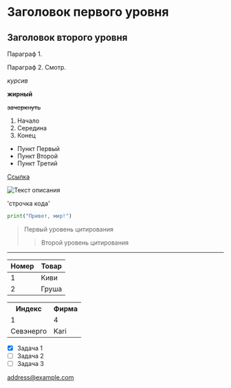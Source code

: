 # Заголовок первого уровня
## Заголовок второго уровня


Параграф 1.

Параграф 2. Смотр.


*курсив*

__жирный__

~~зачеркнуть~~


1. Начало
2. Середина
3. Конец


- Пункт Первый
- Пункт Второй
- Пункт Третий

[Ссылка](https://git-scm.com/downloads)

![Текст описания](https://eurobyte.ru/img/articles/chto-takoe-git/image2.jpg)


'строчка кода'


```python
print("Привет, мир!")
```

> Первый уровень цитирования
>> Второй уровень цитирования


---

| Номер | Товар |
| ----- | ----- |
|   1   | Киви  |
|   2   | Груша |


<table>
    <tr>
        <th>Индекс</th>
        <th>Фирма</th>
    </tr>
    <tr>
        <td>1</td>
        <td>4</td>
    </tr>
    <tr>
        <td>Севэнерго</td>
        <td>Kari</td>
    </tr>
</table>


- [x] Задача 1
- [ ] Задача 2
- [ ] Задача 3

<address@example.com>

